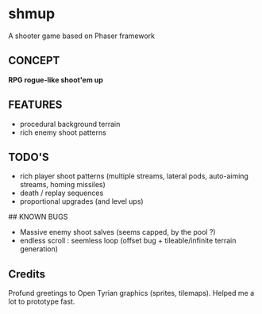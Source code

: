 # shmup
A shooter game based on Phaser framework

## CONCEPT

__RPG rogue-like shoot'em up__

## FEATURES

* procedural background terrain
* rich enemy shoot patterns

## TODO'S

* rich player shoot patterns (multiple streams, lateral pods, auto-aiming streams, homing missiles)
* death / replay sequences
* proportional upgrades (and level ups)

## KNOWN BUGS

* Massive enemy shoot salves (seems capped, by the pool ?)
* endless scroll : seemless loop (offset bug + tileable/infinite terrain generation)

## Credits

Profund greetings to Open Tyrian graphics (sprites, tilemaps). Helped me a lot to prototype fast.
